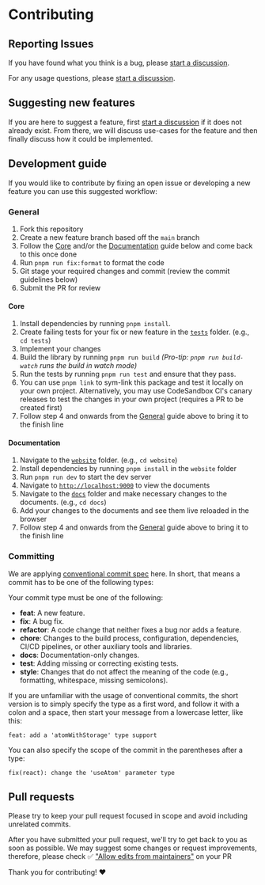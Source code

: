 # Contributing

## Reporting Issues

If you have found what you think is a bug, please [start a discussion](https://github.com/pmndrs/jotai/discussions/new).

For any usage questions, please [start a discussion](https://github.com/pmndrs/jotai/discussions/new).

## Suggesting new features

If you are here to suggest a feature, first [start a discussion](https://github.com/pmndrs/jotai/discussions/new) if it does not already exist. From there, we will discuss use-cases for the feature and then finally discuss how it could be implemented.

## Development guide

If you would like to contribute by fixing an open issue or developing a new feature you can use this suggested workflow:

### General

1. Fork this repository
2. Create a new feature branch based off the `main` branch
3. Follow the [Core](#Core) and/or the [Documentation](#Documentation) guide below and come back to this once done
4. Run `pnpm run fix:format` to format the code
5. Git stage your required changes and commit (review the commit guidelines below)
6. Submit the PR for review

#### Core

1. Install dependencies by running `pnpm install`.
2. Create failing tests for your fix or new feature in the [`tests`](./tests/) folder. (e.g., `cd tests`)
3. Implement your changes
4. Build the library by running `pnpm run build` _(Pro-tip: `pnpm run build-watch` runs the build in watch mode)_
5. Run the tests by running `pnpm run test` and ensure that they pass.
6. You can use `pnpm link` to sym-link this package and test it locally on your own project. Alternatively, you may use CodeSandbox CI's canary releases to test the changes in your own project (requires a PR to be created first)
7. Follow step 4 and onwards from the [General](#General) guide above to bring it to the finish line

#### Documentation

1. Navigate to the [`website`](./website/) folder. (e.g., `cd website`)
2. Install dependencies by running `pnpm install` in the `website` folder
3. Run `pnpm run dev` to start the dev server
4. Navigate to [`http://localhost:9000`](http://localhost:9000) to view the documents
5. Navigate to the [`docs`](./docs/) folder and make necessary changes to the documents. (e.g., `cd docs`)
6. Add your changes to the documents and see them live reloaded in the browser
7. Follow step 4 and onwards from the [General](#General) guide above to bring it to the finish line

### Committing

We are applying [conventional commit spec](https://www.conventionalcommits.org/en/v1.0.0/) here. In short, that means a commit has to be one of the following types:

Your commit type must be one of the following:

- **feat**: A new feature.
- **fix**: A bug fix.
- **refactor**: A code change that neither fixes a bug nor adds a feature.
- **chore**: Changes to the build process, configuration, dependencies, CI/CD pipelines, or other auxiliary tools and libraries.
- **docs**: Documentation-only changes.
- **test**: Adding missing or correcting existing tests.
- **style**: Changes that do not affect the meaning of the code (e.g., formatting, whitespace, missing semicolons).

If you are unfamiliar with the usage of conventional commits,
the short version is to simply specify the type as a first word,
and follow it with a colon and a space, then start your message
from a lowercase letter, like this:

```
feat: add a 'atomWithStorage' type support
```

You can also specify the scope of the commit in the parentheses after a type:

```
fix(react): change the 'useAtom' parameter type
```

## Pull requests

Please try to keep your pull request focused in scope and avoid including unrelated commits.

After you have submitted your pull request, we'll try to get back to you as soon as possible. We may suggest some changes or request improvements, therefore, please check ✅ ["Allow edits from maintainers"](https://docs.github.com/en/pull-requests/collaborating-with-pull-requests/proposing-changes-to-your-work-with-pull-requests/creating-a-pull-request-from-a-fork) on your PR

Thank you for contributing! :heart:
